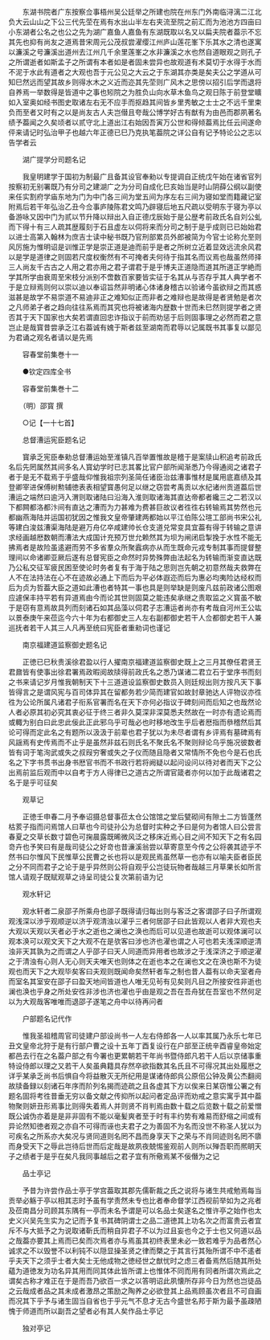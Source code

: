 <!-- { "loadSidebar": true } -->
　　东湖书院者广东按察佥事梧州吴公廷举之所建也院在州东门外南临浔漓二江北负大云山山之下公三代先茔在焉有水出山半左右夹流至院之前汇而为池池方四亩曰小东湖者公名之也公之先为湖广嘉鱼人嘉鱼有东湖既取以名又以扁夫院者葢示不忘其先也抑有尚友之道焉昔宋周元公茂叔尝濯缨江州庐山莲花峯下乐其水之清也遂寓以濂溪之号濂溪出道州去江州几千余里莲峯之水非濂溪之水也然自道眼观之则孔子之所谓逝者如斯孟子之所谓有本者如是者固未尝异也故观道有术莫切于水得于水而不泥于水此有道者之大观也吾于元公见之大云之于东湖其亦类是矣夫公之学道从可知巳然远而望其故乡则得水木之义近而迩其先茔则广风木之思傍以招引后学而退将自养焉一举数得是皆道中之事也矧院之为胜负山向水草木鱼鸟之观日陈于前登堂矌如入室奥如经书图史取诸左右无不应手而抠趋其间皆乡里秀敏之士士之不远千里束负而至者又时有之以是尚友古人夫岂僣且夸哉公博学好古有猷有为由邑而郡夙著名绩予葢闻之久矣顷者以贰守北上道出江右始因吾寅万公世和得倾葢焉比任云间遂命伻来请记时弘治甲子也越六年正德已巳乃克执笔葢院之详公自有记予特论公之志以告学者云

　　湖广提学分司题名记

　　我皇明建学于国初为制最广且备其设官奉勑以专提调自正统戊午始在诸省官列按察初无别署既乃有分司之建湖广之为分司自成化巳亥始当是时山阴薛公纲以副使来任实割府学庙东地为门为中门各三间为堂五间为序左右三间为寝如堂而籍藏记室附焉后若干年弘治乙丑今佥事庐陵陈君文鸣乃辟寝后地五尺疏以受明东于寝为亭以备游咏又因中门为贰以节升降以辩出入自正德戊辰始于是公歴考前政氏名自刘公虬而下得十有三人疏其歴履刻于石且虚左以伺将来而分司之制于是乎成则已已始始君以进士高第入翰林为庶吉士读中秘书既乃官刑部累员外郎被简为今官士论称允至则风厉施为惟明诏是训惟正学是崇正道是迪而前乎是者之所树立近着显效远流余风君以是学是道律之则固若尺度权衡然有不可掩者夫何待于指其名而议焉也哉虽然师择三人尚友千古古之人用之君亦用之君子谓君于是乎博夫正道隐而道其所道正学絶而学其所学由衰周至宋枝分派别不啻数百家要皆实征于名其从与否存乎其人典学者不于是立辩焉则何以崇以迪以奉诏旨然非明诸心体诸身稽古以验诸今虽欲辩之而其惑滋甚是故学不易崇道不易迪非正之难知似正而非者之难辩也是故得是者贤勉是者次之凡师弟子者之趋向往往系焉而其究也将被诸海内歴数十世而未巳然则提学者之贤否其于天下国家也大矣若谓直回忠诈指议于前而劝惩于后则固事理之必然而君之意岂止是哉寳昔尝承乏江右葢诚有媿于斯者兹至湖南而君辱以记属既书其事复以鄙见为君诵之观名者请以是先焉

　　容春堂前集巻十一

　　●钦定四库全书

　　容春堂前集巻十二

　　（明）邵寳 撰

　　○记【一十七首】

　　总督漕运宪臣题名记

　　寳承乏宪臣奉勑总督漕运始至淮镇凡百举置惟故是稽于是案牍山积追考前政氏名后先罔属然其间多名人寳幼学时已志其畧比官户部所闻渐悉乃今得通阅之诸君子者于是无不载焉于乎盛哉仰惟我祖宗列圣简任诸臣治兹漕事惟材是属用底嘉绩及其登卿宰进保傅树勲辅徳表表相望寳愚何足以继之窃尝考禹贡以水纪诸州贡道葢后世漕运之端然曰逾沔入渭则取诸陆曰沿海入淮则取诸海其直达帝都者纔三之二若汉以下都闗都洛都汴间有直达之漕而为力甚难为费甚巨故议者徃徃右转输焉其势然也元都幽燕海陆并运国初犹因之惟我文皇帝肇建两都始以平江伯陈公瑄工部尚书宋公礼等建白浚兹漕渠海陆是避万舟亿卒咸建帅长仓支道兑常变具宜葢有得于转输之意讲求经画越厯数朝而漕法大成国计充预万世允赖然其为坝为闸闭启掣挽于水性不能无拂焉者是故险虽逺避而劳不多省羣众所聚蠧病亦从而生既命元戎专制其事而提督整理间以命诸卿亚厥后遂有总督宪臣之命然时异势殊弊由法起名为转输而渐变直达既乃公私交征军疲民困至使论时务者复有于海于陆之思则岂先朝之初意然哉夫救弊在人不在法持法在心不在迹故必通上下而后为平必体遐迩而后为惠必均夷险达经权而后为贞为哲葢大臣之道如此漕也者特其一事也具是则举缺是则废凡兹前政诸公图艰应遽保丰持平若有异道焉由今而论其世则固莫之能违矣承继之责取监之义寳虽不敏于是窃有意焉故具列而刻诸石如其品藻以伺君子志漕运者尚亦有考哉自河州王公竑以景泰庚午来莅迄今六十年为右都御史三人左右副都御史若干人佥都御史若干人兼巡抚者若干人其三人凡再至统曰宪臣者重勑词也谨记

　　南京福建道监察御史题名记

　　正徳已巳秋贵溪徐君盈以行人擢南京福建道监察御史既上之三月其僚任君贤王君鼐皆有使事出徐君署焉政暇阅故牍得前政氏名之悉乃谋诸二君立石于堂序书而刻之书来请记岁月惟我朝制天下十三道道设监察御史数员入则廷规出则方按凡天下事皆得言之是谓风宪与百司体异其在留都务若少简而建官如故封章驰达人评物议亦徃徃为公论所属凡诸君子衔系官署而名在天下亦何必指议于碑刻间而后知之也哉然论人者必原其初必究其衷必征于终三者非久莫深非深莫悉夫然故在一时亦有遗论焉而或輙为别白曰此忠此佞此正此邪乌乎可哉必也时移地改生乎后者厯指而叅稽然后其论可得而定此名之有题所以汲汲于前辈也君子犹以为未尽者谓有乡评焉有墓碑焉有风謡焉有史传焉而不止乎是虽然非兹石则氏名不聚氏名不聚则辩论乌乎施况彼数者皆有词于笔洵武或失之叔叚穷奢或失之子仪而随且隐者又常情所不免也今是石也氏名之下字书贯书出身书厯官书而不书政行若将阙疑以起问设问以待对者而天下之公出焉前监后观而中以自考于方人得律已之道古之所谓官箴者亦何以加于此哉诸君之名于是乎可征矣

　　观草记

　　正徳壬申春二月予奉诏摄总督事莅太仓公馆馆之堂后甓砌间有隙土二方皆蓬然枯荄子指而问焉馆人曰草也今司徒孙公为总督时实种之予曰是何为者馆人曰公尝言春夏之交草长数寸碧色可掬晨露既晞微风泛之移床近焉心目之间不知天下之有名园竒卉也予笑曰有是哉司徒公之好竒也昔濓溪翁尝以草寄意至今传之公将袭其迹乎不然书曰尔惟风下民惟草公民曹之长也将以是观民焉虽然草一也亦有以喻夫臣者臣民之分不同而君子之论于是乎异然则公将自观乎公岂徒玩物者哉越三月草果长如所言馆人请观子既赋观草之诗呈司徒公复次第前语为记

　　观水轩记

　　观水轩者二泉邵子所乘舟也邵子既得请归每出则与客泛之客谓邵子曰子所谓观观浅深以渉乎观顺逆以济乎观清浊以濯乎三者何居邵子曰此皆观以人者非大观也夫大观以天观以天者必于水之逝也之澜也之涣也而后可以见道也故逝可以观体澜可以观本涣可以观文天下之大观不在是欤客曰涉也济也濯也谓之人可也若夫浅深顺逆清浊非天其孰为之而谓之人乎邵子曰天人同道而异用者也故涉之于浅深济之于顺逆濯之于清浊有心则人无心则天夫唯天也则体之在逝也本之在澜也文之在涣也斯不为徒观也而天下之大观毕矣客曰夫观则既闻命矣然轩者车之制也昔人葢有以命夫室者舟而室名其室安在邵子曰盈天地间皆道也人唯无见茍有见矣则凡目之所接安徃非逝也澜也涣也乎身之所处安徃非涉也济也濯也乎由是观之吾在吾舟犹在吾室也不然何足以为大观哉客唯唯而退邵子遂笔之舟中以待再问者

　　户部题名记代作

　　惟我圣祖稽周官司徒建户部设尚书一人左右侍郎各一人以率其属乃永乐七年已丑文皇帝北狩于是有行部户曹之设十五年丁酉复设行在户部至正统辛酉睿皇帝始定都邑去行在之名葢户部之有今署也更累朝若干年尚书暨侍郎凡若干人后以京储事重特设侍郎以理之又若干人矣虽典籍具存然卒欲指数其名氏且不可得况其出处履厯之详乎某承乏尚书后惧自今将益散灭无所纪用是谋诸侍郎呉公原佀公钟及黄公杰翻阅故牍备録以刻诸石年序而阶列名揭而迹疏之且各虚其下方以俟来日某窃惟公署之有题名固将考徃昔垂无穷以备文献之传抑所以起问者定品评而劝戒之意实寓乎其中葢物聚则妍丑形焉事比则得失着焉人并则贤不肖判焉由数十载之后览数十载之前爱憎既公诚伪亦着是是非非固有不能以毫髪爽者至于时有丰约势有难易而舒缩之间或有异论然知徳者观之亦自不可得而诬也夫君子之为善固不为名而没世不称圣人犹以为可疾名之所系亦大矣况与贤同道则名罔不昌而身享天下之荣与不肖同迹则名罔不隳而身受天下之辱此岂待后世而后定哉是故夙夜兢惕鉴观前人则所以殚吾职而熈眀天子之绩者于是乎在矣凡我同事越后之君子宜有所儆焉某不佞僭为之记

　　品士亭记

　　予昔为许尝作品士亭于学宫葢取其郡先儒靳裁之氏之说将与诸生共戒勉焉每当贡举必觞于亭以相其志时予虽有学责然未专也比者奉命督学江西视前举如为之兆者及莅南昌分司顾其东隅有一亭而未名予谓是可以名品士矣遂名之惟许亭之始作也太史义兴吴先生实为之记而予复书其碑阴谓士之品二道徳其上功名次之而富贵云者宜斥不与大抵予之为说取诸靳氏而稍自异君子不以为过且妄也今之于士也又何道以品之哉葢亦要其上焉而已矣而次焉者亦与焉虽其初终表里未必一致若难乎为品者然心诚求之不以毁誉不以利钝不以隠显操圣贤之律而槩之于其言行其殆所谓不中不逺者乎夫天下之须乎士者大矣士无他成物之徳经世之猷忧时之虑三者备焉然后随其所处藴为道徳发为功名异其用而同其体此皆所谓上也惟体不同而用有同者所谓次焉此之谓矣古称才难正在于是而吾乃欲百一求之以答明诏此夙懐所存非今日为然也岂徒品之云哉成者品之其未成者激昂之策励之陶养之必欲登其上品焉顾虽次者且不可自画而况其下乎予与诸生固当自省也于乎元气不息才无古今盛世名邦于斯为最予虽疎陋愧于师道而所以副吾之望者必有其人矣作品士亭记

　　独对亭记

